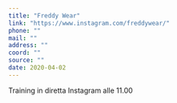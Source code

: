 ```yaml
---
title: "Freddy Wear"
link: "https://www.instagram.com/freddywear/"
phone: ""
mail: ""
address: ""
coord: ""
source: ""
date: 2020-04-02
---
```


Training in diretta Instagram alle 11.00
